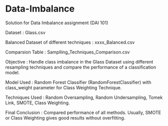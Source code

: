 # Data-Imbalance
Solution for Data Imbalance assignment (DAI 101)

Dataset : Glass.csv

Balanced Dataset of different techniques : xxxx_Balanced.csv

Comparsion Table : Samplling_Techniques_Comparison.csv

Objective :
Handle class imbalance in the Glass Dataset using different resampling techniques and compare the performance of a classification model.


Model Used : 
Random Forest Classifier (RandomForestClassifier)
with class_weight parameter for Class Weighting Technique.


Techniques Used :
Random Oversampling,
Random Undersampling,
Tomek Link,
SMOTE,
Class Weighting.


Final Conclusion :
Compared performance of all methods.
Usually, SMOTE or Class Weighting gives good results without overfitting.
